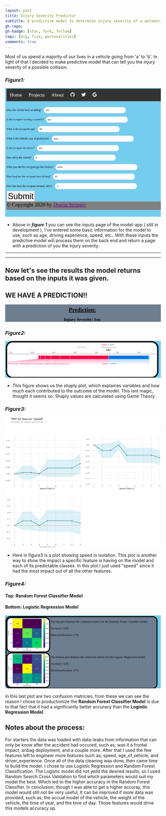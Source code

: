 ```yaml
---
layout: post
title: Injury Severity Predictor
subtitle: A predictive model to determine injury severity of a automotive accident.
gh-repo:
gh-badge: [star, fork, follow]
tags: [big, five, personalities]
comments: true
---
```



  Most of us spend a majority of our lives in a 
vehicle going from 'a' to 'b'. 
  In light of that I decided to make predictive 
model that can tell you the injury severity of a possible collision.


### ***Figure1:***
<img src="https://github.com/dustin-py/dustin-py.github.io/blob/master/inputs.png?raw=true">


- Above in ***figure 1*** you can see the inputs page of the model-app ( still in development ), I've entered some basic information for the model to use, such as age, driving experience, speed, etc.. With these inputs the predictive model will process them on the back end and return a page with a prediction of you the injury severity.

---
---

## Now let's see the results the model returns based on the inputs it was given.


## WE HAVE A PREDICTION!!
<img src="https://github.com/dustin-py/dustin-py.github.io/blob/master/pred.png?raw=true">


### ***Figure2:***
<img src="https://github.com/dustin-py/dustin-py.github.io/blob/master/shap.png?raw=true">

- This figure shows us the shaply plot, which explaines variables and how much each contributed to the outcome of the model. This isnt magic, thought it seems so. Shaply values are calculated using Game Theory.


### ***Figure3:***
<img src="https://github.com/dustin-py/dustin-py.github.io/blob/master/speed.png?raw=true">

- Here in figure3 is a plot showing speed in isolation. This plot is another way to show the impact a specific feature is having on the model and each of its predictable classes. In this plot I just used "speed" since it had the most impact out of all the other features.


### ***Figure4:***
#### Top: Random Forest Classifier Model
#### Bottom: Logistic Regression Model
<img src="https://github.com/dustin-py/dustin-py.github.io/blob/master/confmat.png?raw=true">

  In this last plot are two confusion matricies, from these we can see the reason I chose to productionize the **Random Forest Classifier Model** is due to that fact that it  had a significantly better accuracy than the **Logistic Regression Model**.



## Notes about the process:
  For starters the data was loaded with data-leaks from information that can only be know after the accident had occured, such as; was it a frontal impact, aribag deployment, and a couple more. After that I used the few features left to engineer more features such as; speed, age_of_vehicle, and driver_experience.
  Once all of the data cleaning was done, then came time to build the model. I chose to use Logistic Regression and Random Forest Classification. The Logistic model did not yeild the desired results, so I used Random Search Cross Validation to find which parameters would suit my model the best. Which led to the higher accuracy in the Random Forest Classifier.
  In conclusion, though I was able to get a higher accuray, this model would still not be very useful, It can be improved if more data was provided, such as; the accual model of the vehicle, the weight of the vehicle, the time of year, and the time of day. Those features would drive this models accuracy up. 
